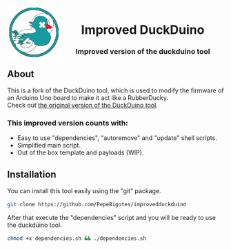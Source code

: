 <img align="left" src="https://github.com/PepeBigotes/improvedduckduino/blob/master/duckduinologo.png" width=125px height=125px>
<h1 align="center">Improved DuckDuino</h1>
<h3 align="center">Improved version of the duckduino tool</h3>


<h2>About</h2>

This is a fork of the DuckDuino tool, which is used to modify the firmware of an Arduino Uno board to make it act like a RubberDucky.  
Check out [the original version of the DuckDuino tool](https://github.com/Lacerda53/duckduino).  
<h3>This improved version counts with:</h3>

- Easy to use "dependencies", "autoremove" and "update" shell scripts.
- Simplified main script.
- Out of the box template and payloads (WIP).  
<h2>Installation</h2>

You can install this tool easily using the "git" package.  
```bash
git clone https://github.com/PepeBigotes/improvedduckduino
```  
After that execute the "dependencies" script and you will be ready to use the duckduino tool.
```bash
chmod +x dependencies.sh && ./dependencies.sh
```  

